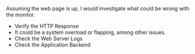 Assuming the web page is up, I would investigate what could be wrong with the monitor.
  - Verify the HTTP Response
  - It could be a system overload or flapping, among other issues.
  - Check the Web Server Logs
  - Check the Application Backend
